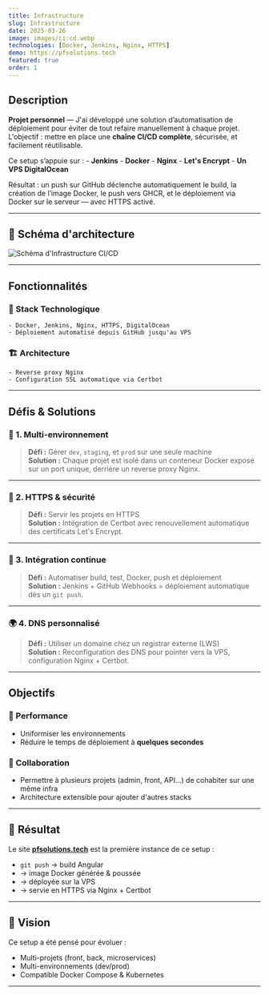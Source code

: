 ```yaml
---
title: Infrastructure
slug: Infrastructure
date: 2025-03-26
image: images/ci:cd.webp
technologies: [Docker, Jenkins, Nginx, HTTPS]
demo: https://pfsolutions.tech
featured: true
order: 1
---
```


## Description

**Projet personnel** — J'ai développé une solution d’automatisation de déploiement pour éviter de tout refaire manuellement à chaque projet.  
L'objectif : mettre en place une **chaîne CI/CD complète**, sécurisée, et facilement réutilisable.

Ce setup s’appuie sur :
    - **Jenkins**
    - **Docker**
    - **Nginx**
    - **Let's Encrypt**
    - **Un VPS DigitalOcean**

Résultat : un push sur GitHub déclenche automatiquement le build, la création de l’image Docker, le push vers GHCR, et le déploiement via Docker sur le serveur — avec HTTPS activé.

---

## 🔧 Schéma d'architecture

![Schéma d'Infrastructure CI/CD](images/infrastructure.png)

---

## Fonctionnalités

### 🔧 Stack Technologique
    - Docker, Jenkins, Nginx, HTTPS, DigitalOcean
    - Déploiement automatisé depuis GitHub jusqu'au VPS

### 🏗️ Architecture
    - Reverse proxy Nginx
    - Configuration SSL automatique via Certbot

---

## Défis & Solutions

### 🧱 1. Multi-environnement

> **Défi :** Gérer `dev`, `staging`, et `prod` sur une seule machine  
> **Solution :** Chaque projet est isolé dans un conteneur Docker exposé sur un port unique, derrière un reverse proxy Nginx.

---

### 🔐 2. HTTPS & sécurité

> **Défi :** Servir les projets en HTTPS  
> **Solution :** Intégration de Certbot avec renouvellement automatique des certificats Let's Encrypt.

---

### 🔁 3. Intégration continue

> **Défi :** Automatiser build, test, Docker, push et déploiement  
> **Solution :** Jenkins + GitHub Webhooks = déploiement automatique dès un `git push`.

---

### 🌍 4. DNS personnalisé

> **Défi :** Utiliser un domaine chez un registrar externe (LWS)  
> **Solution :** Reconfiguration des DNS pour pointer vers la VPS, configuration Nginx + Certbot.

---

## Objectifs

### 🚀 Performance
- Uniformiser les environnements
- Réduire le temps de déploiement à **quelques secondes**

### 🤝 Collaboration
- Permettre à plusieurs projets (admin, front, API...) de cohabiter sur une même infra
- Architecture extensible pour ajouter d'autres stacks

---

## 🎯 Résultat

Le site **[pfsolutions.tech](https://pfsolutions.tech)** est la première instance de ce setup :

- `git push` → build Angular
- → image Docker générée & poussée
- → déployée sur la VPS
- → servie en HTTPS via Nginx + Certbot

---

## 🔭 Vision

Ce setup a été pensé pour évoluer :
- Multi-projets (front, back, microservices)
- Multi-environnements (dev/prod)
- Compatible Docker Compose & Kubernetes

---
